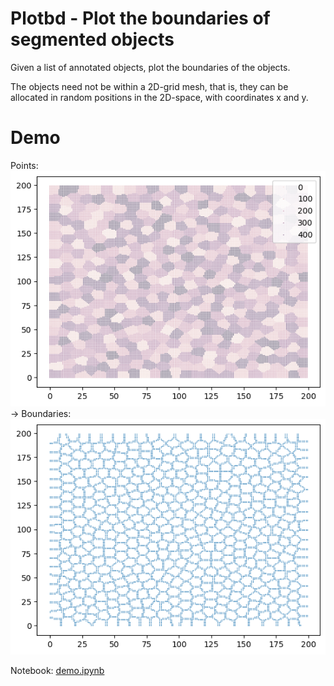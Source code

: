 # Plotbd - Plot the boundaries of segmented objects

Given a list of annotated objects, plot the boundaries of the objects.

The objects need not be within a 2D-grid mesh, that is, they can be allocated
in random positions in the 2D-space, with coordinates x and y.

# Demo

Points:
![Points](./img/points.png)
->
Boundaries:
![Boundaries](./img/boundaries.png)

Notebook:
[demo.ipynb](./demo/demo.ipynb)
